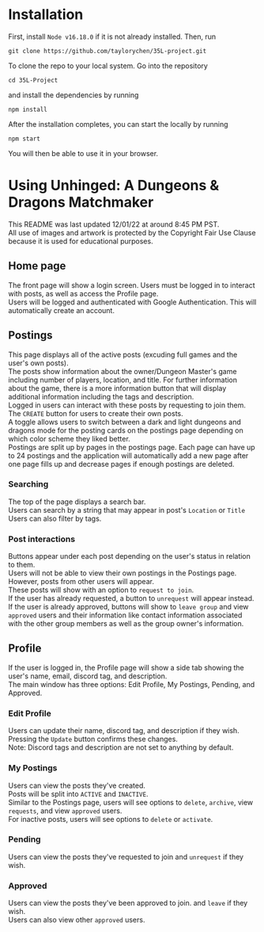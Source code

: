 # Installation

First, install `Node v16.18.0` if it is not already installed. Then, run

```
git clone https://github.com/taylorychen/35L-project.git
```

To clone the repo to your local system. Go into the repository

```
cd 35L-Project
```

and install the dependencies by running

```
npm install
```

After the installation completes, you can start the locally by running

```
npm start
```

You will then be able to use it in your browser.

# Using Unhinged: A Dungeons & Dragons Matchmaker

This README was last updated 12/01/22 at around 8:45 PM PST. \
All use of images and artwork is protected by the Copyright Fair Use Clause because it is used for educational purposes.

## Home page

The front page will show a login screen. Users must be logged in to interact with posts, as well as access the Profile page. \
Users will be logged and authenticated with Google Authentication. This will automatically create an account.

## Postings

This page displays all of the active posts (excuding full games and the user's own posts). \
The posts show information about the owner/Dungeon Master's game including number of players, location, and title. For further information about the game, there is a more information button that will display additional information including the tags and description. \
Logged in users can interact with these posts by requesting to join them. \
The `CREATE` button for users to create their own posts. \
A toggle allows users to switch between a dark and light dungeons and dragons mode for the posting cards on the postings page depending on which color scheme they liked better. \
Postings are split up by pages in the postings page. Each page can have up to 24 postings and the application will automatically add a new page after one page fills up and decrease pages if enough postings are deleted.

### Searching

The top of the page displays a search bar. \
Users can search by a string that may appear in post's `Location` or `Title` \
Users can also filter by tags.

### Post interactions

Buttons appear under each post depending on the user's status in relation to them. \
Users will not be able to view their own postings in the Postings page. However, posts from other users will appear. \
These posts will show with an option to `request to join`. \
If the user has already requested, a button to `unrequest` will appear instead. \
If the user is already approved, buttons will show to `leave group` and view `approved` users and their information like contact information associated with the other group members as well as the group owner's information.

## Profile

If the user is logged in, the Profile page will show a side tab showing the user's name, email, discord tag, and description. \
The main window has three options: Edit Profile, My Postings, Pending, and Approved.

### Edit Profile

Users can update their name, discord tag, and description if they wish. Pressing the `Update` button confirms these changes. \
Note: Discord tags and description are not set to anything by default.

### My Postings

Users can view the posts they've created. \
Posts will be split into `ACTIVE` and `INACTIVE`. \
Similar to the Postings page, users will see options to `delete`, `archive`, view `requests`, and view `approved` users. \
For inactive posts, users will see options to `delete` or `activate`.

### Pending

Users can view the posts they've requested to join and `unrequest` if they wish.

### Approved

Users can view the posts they've been approved to join. and `leave` if they wish. \
Users can also view other `approved` users.
